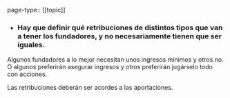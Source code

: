 page-type:: [[topic]]
- ### Hay que definir qué retribuciones de distintos tipos que van a tener los fundadores, y no necesariamente tienen que ser iguales.

Algunos fundadores a lo mejor necesitan unos ingresos mínimos y otros no. O algunos preferirán asegurar ingresos y otros preferirán jugárselo todo con acciones.

Las retribuciones deberán ser acordes a las aportaciones.



